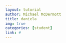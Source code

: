 ```yaml
---
layout: tutorial
author: Michael McDermott
title: daniela
img: true
categories: [student]
link: #
---
```

